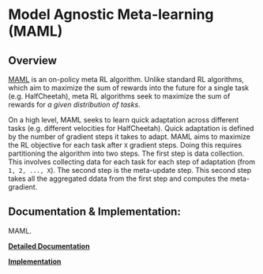 # Model Agnostic Meta-learning (MAML)

## Overview 

[MAML](https://arxiv.org/abs/1703.03400) is an on-policy meta RL algorithm. Unlike standard RL algorithms, which aim to maximize the sum of rewards into the future for a single task (e.g. HalfCheetah), meta RL algorithms seek to maximize the sum of rewards for *a given distribution of tasks*. 

On a high level, MAML seeks to learn quick adaptation across different tasks (e.g. different velocities for HalfCheetah). Quick adaptation is defined by the number of gradient steps it takes to adapt. MAML aims to maximize the RL objective for each task after `X` gradient steps. Doing this requires partitioning the algorithm into two steps. The first step is data collection. This involves collecting data for each task for each step of adaptation (from `1, 2, ..., X`). The second step is the meta-update step. This second step takes all the aggregated ddata from the first step and computes the meta-gradient. 


## Documentation & Implementation:

MAML. 

  **[Detailed Documentation](https://docs.ray.io/en/master/rllib-algorithms.html#model-agnostic-meta-learning-maml)**

  **[Implementation](https://github.com/ray-project/ray/blob/master/rllib/agents/meta/maml/maml.py)**
